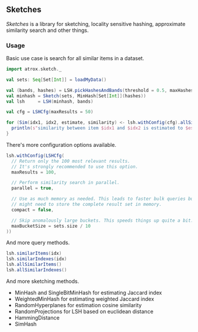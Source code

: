 ## Sketches

*Sketches* is a library for sketching, locality sensitive hashing,
approximate similarity search and other things.

### Usage

Basic use case is search for all similar items in a dataset.

```scala
import atrox.sketch._

val sets: Seq[Set[Int]] = loadMyData()

val (bands, hashes) = LSH.pickHashesAndBands(threshold = 0.5, maxHashes = 64)
val minhash = Sketch(sets, MinHash[Set[Int]](hashes))
val lsh     = LSH(minhash, bands)

val cfg = LSHCfg(maxResults = 50)

for (Sim(idx1, idx2, estimate, similarity) <- lsh.withConfig(cfg).allSimilarItems(minEst = 0.5)) {
  println(s"similarity between item $idx1 and $idx2 is estimated to $estimate")
}
```

There's more configuration options available.

```scala
lsh.withConfig(LSHCfg(
  // Return only the 100 most relevant results.
  // It's strongly recommended to use this option.
  maxResults = 100,

  // Perform similarity search in parallel.
  parallel = true,

  // Use as much memory as needed. This leads to faster bulk queries but
  // might need to store the complete result set in memory.
  compact = false,

  // Skip anomalously large buckets. This speeds things up quite a bit.
  maxBucketSize = sets.size / 10
))
```

And more query methods.

```scala
lsh.similarItems(idx)
lsh.similarIndexes(idx)
lsh.allSimilarItems()
lsh.allSimilarIndexes()
```

And more sketching methods.

- MinHash and SingleBitMinHash for estimating Jaccard index
- WeightedMinHash for estimating weighted Jaccard index
- RandomHyperplanes for estimation cosine similarity
- RandomProjections for LSH based on euclidean distance
- HammingDistance
- SimHash
